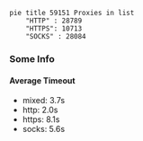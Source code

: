 
```mermaid
pie title 59151 Proxies in list
    "HTTP" : 28789
    "HTTPS": 10713
    "SOCKS" : 28084
```

### Some Info
#### Average Timeout

- mixed: 3.7s
- http: 2.0s
- https: 8.1s
- socks: 5.6s